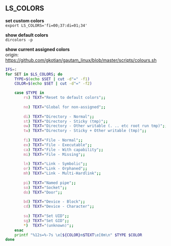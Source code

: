 LS_COLORS
---

**set custom colors**  
`export LS_COLORS='fi=00;37:di=01;34'`  

**show default colors**  
`dircolors -p`  

**show current assigned colors**  
origin: https://github.com/gkotian/gautam_linux/blob/master/scripts/colours.sh  
```sh
IFS=:
for SET in $LS_COLORS; do
    TYPE=$(echo $SET | cut -d"=" -f1)
    COLOR=$(echo $SET | cut -d"=" -f2)

    case $TYPE in
        rs) TEXT="Reset to default colors";;
        
        no) TEXT="Global for non-assigned";;
        
        di) TEXT="Directory - Normal";;
        st) TEXT="Directory - Sticky (tmp)";;
        ow) TEXT="Directory - Other writable (. .. etc root run tmp)";;
        tw) TEXT="Directory - Sticky + Other writable (tmp)";;
        
        fi) TEXT="File - Normal";;
        ex) TEXT="File - Executable";;
        ca) TEXT="File - With capability";;
        mi) TEXT="File - Missing";;
        
        ln) TEXT="Link - Symbolic";;
        or) TEXT="Link - Orphaned";;
        mh) TEXT="Link - Multi-Hardlink";;
        
        pi) TEXT="Named pipe";;
        so) TEXT="Socket";;
        do) TEXT="Door";;
        
        bd) TEXT="Device - Block";;
        cd) TEXT="Device - Character";;
        
        su) TEXT="Set UID";;
        sg) TEXT="Set GID";;
        *)  TEXT="(unknown)";;
    esac
    printf "%12s=%-7s \e[${COLOR}m$TEXT\e[0m\n" $TYPE $COLOR
done
```
